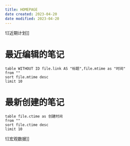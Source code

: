 ```yaml
---
title: HOMEPAGE
date created: 2023-04-20
date modified: 2023-04-20
---
```


![[近期计划]]

# 最近编辑的笔记

```dataview
table WITHOUT ID file.link AS "标题",file.mtime as "时间"
from ""
sort file.mtime desc
limit 10
```


# 最新创建的笔记

```dataview
table file.ctime as 创建时间
from ""
sort file.ctime desc
limit 10
```

![[宏观数据]]